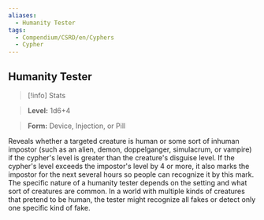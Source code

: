 ```yaml
---
aliases:
  - Humanity Tester
tags:
  - Compendium/CSRD/en/Cyphers
  - Cypher
---
```

  
    
## Humanity Tester    
>[!info] Stats    
> **Level:** 1d6+4    
> **Form:** Device, Injection, or Pill  
    
Reveals whether a targeted creature is human or some sort of inhuman impostor (such as an alien, demon, doppelganger, simulacrum, or vampire) if the cypher's level is greater than the creature's disguise level. If the cypher's level exceeds the impostor's level by 4 or more, it also marks the impostor for the next several hours so people can recognize it by this mark. The specific nature of a humanity tester depends on the setting and what sort of creatures are common. In a world with multiple kinds of creatures that pretend to be human, the tester might recognize all fakes or detect only one specific kind of fake.